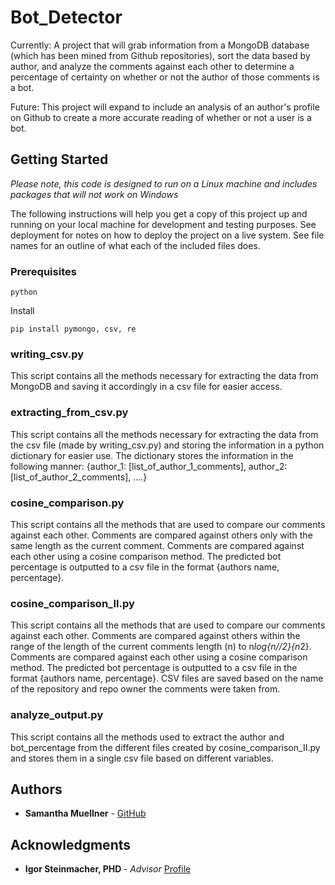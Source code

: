 # Bot_Detector
Currently:
A project that will grab information from a MongoDB database (which has been mined from Github repositories), sort the data based by author, and analyze the comments against each other to determine a percentage of certainty on whether or not the author of those comments is a bot. 

Future:
This project will expand to include an analysis of an author's profile on Github to create a more accurate reading of whether or not a user is a bot.

## Getting Started

<i> Please note, this code is designed to run on a Linux machine and includes packages that will not work on Windows </i>

The following instructions will help you get a copy of this project up and running on your local machine for development and testing purposes. See deployment for notes on how to deploy the project on a live system. See file names for an outline of what each of the included files does.

### Prerequisites

```
python
```
Install
```
pip install pymongo, csv, re
```

### writing_csv.py

This script contains all the methods necessary for extracting the data from MongoDB and saving it accordingly in a csv file for easier access.

### extracting_from_csv.py

This script contains all the methods necessary for extracting the data from the csv file (made by writing_csv.py) and storing the information in a python dictionary for easier use. The dictionary stores the information in the following manner: {author_1: [list_of_author_1_comments], author_2: [list_of_author_2_comments], ....}

### cosine_comparison.py

This script contains all the methods that are used to compare our comments against each other. Comments are compared against others only with the same length as the current comment. Comments are compared against each other using a cosine comparison method. The predicted bot percentage is outputted to a csv file in the format {authors name, percentage}.

### cosine_comparison_II.py

This script contains all the methods that are used to compare our comments against each other. Comments are compared against others within the range of the length of the current comments length (n) to n*log{n//2}{n*2}. Comments are compared against each other using a cosine comparison method. The predicted bot percentage is outputted to a csv file in the format {authors name, percentage}. CSV files are saved based on the name of the repository and repo owner the comments were taken from.

### analyze_output.py

This script contains all the methods used to extract the author and bot_percentage from the different files created by cosine_comparison_II.py and stores them in a single csv file based on different variables.

## Authors

* <b>Samantha Muellner</b> - [GitHub](https://github.com/Sam-the-Unwise)

## Acknowledgments

* <b>Igor Steinmacher, PHD </b> - <i>Advisor</i> [Profile](https://www.igor.pro.br/)
